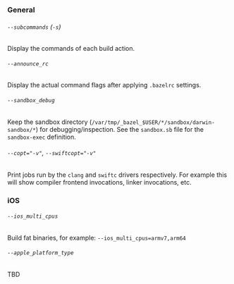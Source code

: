 ### General

###### `--subcommands` (`-s`)

Display the commands of each build action.

###### `--announce_rc`

Display the actual command flags after applying `.bazelrc` settings.

###### `--sandbox_debug`

Keep the sandbox directory (`/var/tmp/_bazel_$USER/*/sandbox/darwin-sandbox/*`) for debugging/inspection. See the `sandbox.sb` file for the `sandbox-exec` definition.

###### `--copt="-v"`, `--swiftcopt="-v"`

Print jobs run by the `clang` and `swiftc` drivers respectively. For example this will show compiler frontend invocations, linker invocations, etc.

### iOS

###### `--ios_multi_cpus`

Build fat binaries, for example: `--ios_multi_cpus=armv7,arm64`

###### `--apple_platform_type`

TBD
